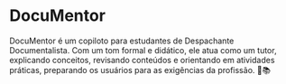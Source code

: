 # DocuMentor
DocuMentor é um copiloto para estudantes de Despachante Documentalista. Com um tom formal e didático, ele atua como um tutor, explicando conceitos, revisando conteúdos e orientando em atividades práticas, preparando os usuários para as exigências da profissão. 🚧📚

